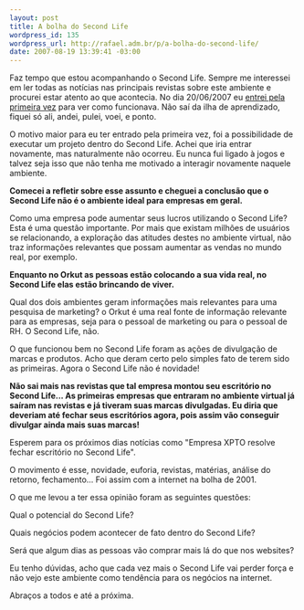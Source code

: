 ```yaml
--- 
layout: post
title: A bolha do Second Life
wordpress_id: 135
wordpress_url: http://rafael.adm.br/p/a-bolha-do-second-life/
date: 2007-08-19 13:39:41 -03:00
---
```

Faz tempo que estou acompanhando o Second Life. Sempre me interessei em ler todas as notícias nas principais revistas sobre este ambiente e procurei estar atento ao que acontecia. No dia 20/06/2007 eu <a href="http://rafael.adm.br/p/buzzword-second-life/">entrei pela primeira vez</a> para ver como funcionava. Não saí da ilha de aprendizado, fiquei só ali, andei, pulei, voei, e ponto.

O motivo maior para eu ter entrado pela primeira vez, foi a possibilidade de executar um projeto dentro do Second Life. Achei que iria entrar novamente, mas naturalmente não ocorreu. Eu nunca fui ligado à jogos e talvez seja isso que não tenha me motivado a interagir novamente naquele ambiente.

<strong>Comecei a refletir sobre esse assunto e cheguei a conclusão que o Second Life não é o ambiente ideal para empresas em geral.</strong>

Como uma empresa pode aumentar seus lucros utilizando o Second Life? Esta é uma questão importante. Por mais que existam milhões de usuários se relacionando, a exploração das atitudes destes no ambiente virtual, não traz informações relevantes que possam aumentar as vendas no mundo real, por exemplo.

<strong>Enquanto no Orkut as pessoas estão colocando a sua vida real, no Second Life elas estão brincando de viver.</strong>

Qual dos dois ambientes geram informações mais relevantes para uma pesquisa de marketing? o Orkut é uma real fonte de informação relevante para as empresas, seja para o pessoal de marketing ou para o pessoal de RH. O Second Life, não.

O que funcionou bem no Second Life foram as ações de divulgação de marcas e produtos. Acho que deram certo pelo simples fato de terem sido as primeiras. Agora o Second Life não é novidade!

<strong>Não sai mais nas revistas que tal empresa montou seu escritório no Second Life... As primeiras empresas que entraram no ambiente virtual já saíram nas revistas e já tiveram suas marcas divulgadas. Eu diria que deveriam até fechar seus escritórios agora, pois assim vão conseguir divulgar ainda mais suas marcas!</strong>

Esperem para os próximos dias notícias como "Empresa XPTO resolve fechar escritório no Second Life".

O movimento é esse, novidade, euforia, revistas, matérias, análise do retorno, fechamento... Foi assim com a internet na bolha de 2001.

O que me levou a ter essa opinião foram as seguintes questões:

Qual o potencial do Second Life?

Quais negócios podem acontecer de fato dentro do Second Life?

Será que algum dias as pessoas vão comprar mais lá do que nos websites?

Eu tenho dúvidas, acho que cada vez mais o Second Life vai perder força e não vejo este ambiente como tendência para os negócios na internet.

Abraços a todos e até a próxima.
